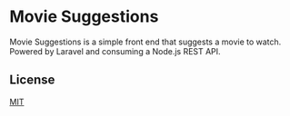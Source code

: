 # Movie Suggestions

Movie Suggestions is a simple front end that suggests a movie to watch. Powered by Laravel and consuming a Node.js REST API.

## License
[MIT](https://choosealicense.com/licenses/mit/)